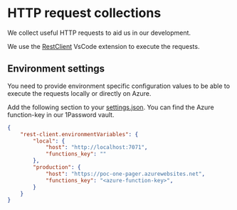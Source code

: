 # HTTP request collections

We collect useful HTTP requests to aid us in our development.

We use the [RestClient](https://marketplace.visualstudio.com/items?itemName=humao.rest-client)
VsCode extension to execute the requests.

## Environment settings

You need to provide environment specific configuration values to be able
to execute the requests locally or directly on Azure.

Add the following section to your [settings.json](../.vscode/settings.json).
You can find the Azure function-key in our 1Password vault.

```json
{
    "rest-client.environmentVariables": {
        "local": {
            "host": "http://localhost:7071",
            "functions_key": ""
        },
        "production": {
            "host": "https://poc-one-pager.azurewebsites.net",
            "functions_key": "<azure-function-key>",
        }
    }
}
```
